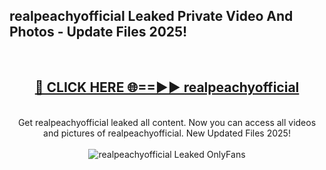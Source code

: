 <h2>realpeachyofficial Leaked Private Video And Photos - Update Files 2025!</h2>
<br>
<div align="center">
<h2><a href="https://linkcuts.com/hfmhzwbr" rel="nofollow">🔴 CLICK HERE 🌐==►► realpeachyofficial</a></h2>
<br>
Get realpeachyofficial leaked all content. Now you can access all videos and pictures of realpeachyofficial. New Updated Files 2025!
<br>
<br>
<a href="https://linkcuts.com/hfmhzwbr" rel="nofollow" data-target="animated-image.originalLink"><img src="https://i.ibb.co.com/WyWwxjT/player-gif2.gif" alt="realpeachyofficial Leaked OnlyFans" style="max-width: 100%; display: inline-block;" data-target="animated-image.originalImage"></a>
</div>
<br>